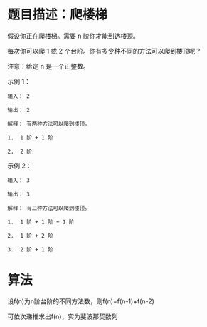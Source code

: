 # 题目描述：爬楼梯
假设你正在爬楼梯。需要 n 阶你才能到达楼顶。

每次你可以爬 1 或 2 个台阶。你有多少种不同的方法可以爬到楼顶呢？

注意：给定 n 是一个正整数。

示例 1：

    输入： 2

    输出： 2

    解释： 有两种方法可以爬到楼顶。

    1.  1 阶 + 1 阶

    2.  2 阶

示例 2：

    输入： 3

    输出： 3

    解释： 有三种方法可以爬到楼顶。
  
    1.  1 阶 + 1 阶 + 1 阶

    2.  1 阶 + 2 阶

    3.  2 阶 + 1 阶
    
# 算法
设f(n)为n阶台阶的不同方法数，则f(n)=f(n-1)+f(n-2)

可依次递推求出f(n)，实为斐波那契数列
